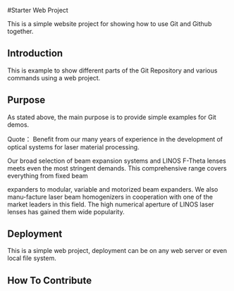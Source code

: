 #Starter Web Project

This is a simple website project for showing how to use Git and Github together.

## Introduction

This is example to show different parts of the Git Repository and various commands using a web project.

## Purpose

As stated above, the main purpose is to provide simple examples for Git demos.

Quote： Benefit from our many years of experience in the development of optical systems for laser material processing.

Our broad selection of beam expansion systems and LINOS F-Theta lenses meets even the most stringent demands. This comprehensive range covers everything from fixed beam

 expanders to modular, variable and motorized beam expanders. We also manu-facture laser beam homogenizers in cooperation with one of the market leaders in this field. The high numerical aperture of LINOS laser lenses has gained them wide popularity.




## Deployment 

This is a simple web project, deployment can be on any web server or even local file system.

## How To Contribute

